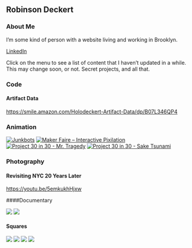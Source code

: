 ## Robinson Deckert

### About Me

I’m some kind of person with a website living and working in Brooklyn.

[LinkedIn](https://www.linkedin.com/in/robinsondeckert/)

Click on the menu to see a list of content that I haven’t updated in a while. This may change soon, or not. Secret projects, and all that.

### Code
#### Artifact Data
https://smile.amazon.com/Holodeckert-Artifact-Data/dp/B07L346QP4

### Animation

[![Junkbots](http://img.youtube.com/vi/A1JJk3hM2NE/0.jpg)](https://www.youtube.com/watch?v=A1JJk3hM2NE "Junkbots")
[![Maker Faire – Interactive Pixilation](http://img.youtube.com/vi/JAfjwxbbZN0/0.jpg)](https://www.youtube.com/watch?v=JAfjwxbbZN0 "Maker Faire – Interactive Pixilation")
[![Project 30 in 30 - Mr. Tragedy](http://img.youtube.com/vi/mi2G2P3LhKk/0.jpg)](https://www.youtube.com/watch?v=mi2G2P3LhKk "Project 30 in 30 - Mr. Tragedy")
[![Project 30 in 30 - Sake Tsunami](http://img.youtube.com/vi/kwKEffVuOLk/0.jpg)](https://www.youtube.com/watch?v=kwKEffVuOLk "Project 30 in 30 - Sake Tsunami")



### Photography

#### Revisiting NYC 20 Years Later

https://youtu.be/5emkukhHjxw

####Documentary

![](http://robinsondeckert.com/wp-content/uploads/2016/02/Recycling1-198x300.jpg)
![](http://robinsondeckert.com/wp-content/uploads/2016/02/Recycling2-198x300.jpg)

#### Squares

![](http://robinsondeckert.com/wp-content/uploads/2016/02/Square4.jpg)
![](http://robinsondeckert.com/wp-content/uploads/2016/02/Square3.jpg)
![](http://robinsondeckert.com/wp-content/uploads/2016/02/Square2.jpg)
![](http://robinsondeckert.com/wp-content/uploads/2016/02/Square1.jpg)
